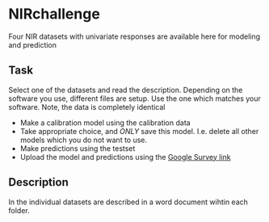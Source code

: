 # NIRchallenge
Four NIR datasets with univariate responses are available here for modeling and prediction

## Task

Select one of the datasets and read the description. 
Depending on the software you use, different files are setup. Use the one which matches your software. Note, the data is completely identical

* Make a calibration model using the calibration data
* Take appropriate choice, and _ONLY_ save this model. I.e. delete all other models which you do not want to use. 
* Make predictions using the testset
* Upload the model and predictions using the [Google Survey link](https://goo.gl/forms/cBaHgiaSByr4yf4q2) 

## Description
In the individual datasets are described in a word document wihtin each folder. 



